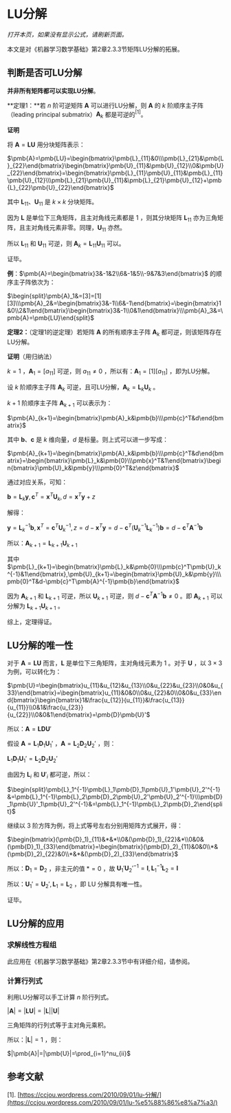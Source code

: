 # LU分解

*打开本页，如果没有显示公式，请刷新页面。*

本文是对《机器学习数学基础》第2章2.3.3节矩阵LU分解的拓展。

## 判断是否可LU分解

**并非所有矩阵都可以实现LU分解**。

**定理1：**若 $n$ 阶可逆矩阵 $\pmb{A}$ 可以进行LU分解，则 $\pmb{A}$ 的 $k$ 阶顺序主子阵（leading principal submatrix）$\pmb{A}_k$ 都是可逆的$^{[1]}$。

**证明**

将 $\pmb{A}=\pmb{LU}$ 用分块矩阵表示：

$\pmb{A}=\pmb{LU}=\begin{bmatrix}\pmb{L}_{11}&0\\\pmb{L}_{21}&\pmb{L}_{22}\end{bmatrix}\begin{bmatrix}\pmb{U}_{11}&\pmb{U}_{12}\\0&\pmb{U}_{22}\end{bmatrix}=\begin{bmatrix}\pmb{L}_{11}\pmb{U}_{11}&\pmb{L}_{11}\pmb{U}_{12}\\\pmb{L}_{21}\pmb{U}_{11}&\pmb{L}_{21}\pmb{U}_{12}+\pmb{L}_{22}\pmb{U}_{22}\end{bmatrix}$

其中 $\pmb{L}_{11}、\pmb{U}_{11}$ 是 $k\times k$ 分块矩阵。

因为 $\pmb{L}$ 是单位下三角矩阵，且主对角线元素都是 $1$ ，则其分块矩阵 $\pmb{L}_{11}$ 亦为三角矩阵，且主对角线元素非零。同理，$\pmb{U}_{11}$ 亦然。

所以 $\pmb{L}_{11}$ 和 $\pmb{U}_{11}$ 可逆，则 $\pmb{A}_k=\pmb{L}_{11}\pmb{U}_{11}$ 可以。

证毕。

**例**：$\pmb{A}=\begin{bmatrix}3&-1&2\\6&-1&5\\-9&7&3\end{bmatrix}$ 的顺序主子阵依次为：

$\begin{split}\pmb{A}_1&=[3]=[1][3]\\\pmb{A}_2&=\begin{bmatrix}3&-1\\6&-1\end{bmatrix}=\begin{bmatrix}1&0\\2&1\end{bmatrix}\begin{bmatrix}3&-1\\0&1\end{bmatrix}\\\pmb{A}_3&=\pmb{A}=\pmb{LU}\end{split}$

**定理2：**（定理1的逆定理）若矩阵 $\pmb{A}$ 的所有顺序主子阵 $\pmb{A}_k$ 都可逆，则该矩阵存在LU分解。

**证明**（用归纳法）

$k=1$ ，$\pmb{A}_1=[a_{11}]$ 可逆，则 $a_{11}\ne 0$ ，所以有：$\pmb{A}_1=[1][a_{11}]$ ，即为LU分解。

设 $k$ 阶顺序主子阵 $\pmb{A}_k$ 可逆，且可LU分解，$\pmb{A}_k=\pmb{L}_k\pmb{U}_k$ 。

$k+1$ 阶顺序主子阵 $\pmb{A}_{k+1}$ 可以表示为：

$\pmb{A}_{k+1}=\begin{bmatrix}\pmb{A}_k&\pmb{b}\\\pmb{c}^T&d\end{bmatrix}$

其中 $\pmb{b}、\pmb{c}$ 是 $k$ 维向量，$d$  是标量。则上式可以进一步写成：

$\pmb{A}_{k+1}=\begin{bmatrix}\pmb{A}_k&\pmb{b}\\\pmb{c}^T&d\end{bmatrix}=\begin{bmatrix}\pmb{L}_k&\pmb{0}\\\pmb{x}^T&1\end{bmatrix}\begin{bmatrix}\pmb{U}_k&\pmb{y}\\\pmb{0}^T&z\end{bmatrix}$

通过对应关系，可知：

$\pmb{b}=\pmb{L}_k\pmb{y},\pmb{c}^T=\pmb{x}^T\pmb{U}_k,d=\pmb{x}^T\pmb{y}+z$

解得：

$\pmb{y}=\pmb{L}_k^{-1}\pmb{b},\pmb{x}^T=\pmb{c}^T\pmb{U}_k^{-1},z=d-\pmb{x}^T\pmb{y}=d-\pmb{c}^T(\pmb{U}_k^{-1}\pmb{L}_k^{-1})\pmb{b}=d-\pmb{c}^T\pmb{A}^{-1}\pmb{b}$

所以：$\pmb{A}_{k+1}=\pmb{L}_{k+1}\pmb{U}_{k+1}$

其中 $\pmb{L}_{k+1}=\begin{bmatrix}\pmb{L}_k&\pmb{0}\\\pmb{c}^T\pmb{U}_k^{-1}&1\end{bmatrix},\pmb{U}_{k+1}=\begin{bmatrix}\pmb{U}_k&\pmb{y}\\\pmb{0}^T&d-\pmb{c}^T\pmb{A}^{-1}\pmb{b}\end{bmatrix}$

因为 $\pmb{A}_{k+1}$ 和 $\pmb{L}_{k+1}$ 可逆，所以 $\pmb{U}_{k+1}$ 可逆，则 $d-\pmb{c}^T\pmb{A}^{-1}\pmb{b}\ne0$ 。即 $\pmb{A}_{k+1}$ 可以分解为 $\pmb{L}_{k+1}\pmb{U}_{k+1}$ 。

综上，定理得证。

## LU分解的唯一性

对于 $\pmb{A}=\pmb{LU}$ 而言，$\pmb{L}$ 是单位下三角矩阵，主对角线元素为 $1$ 。对于 $\pmb{U}$ ，以 $3\times 3$ 为例，可以转化为：

$\pmb{U}=\begin{bmatrix}u_{11}&u_{12}&u_{13}\\0&u_{22}&u_{23}\\0&0&u_{33}\end{bmatrix}=\begin{bmatrix}u_{11}&0&0\\0&u_{22}&0\\0&0&u_{33}\end{bmatrix}\begin{bmatrix}1&\frac{u_{12}}{u_{11}}&\frac{u_{13}}{u_{11}}\\0&1&\frac{u_{23}}{u_{22}}\\0&0&1\end{bmatrix}=\pmb{D}\pmb{U}'$

所以：$\pmb{A}=\pmb{LDU}'$

假设 $\pmb{A}=\pmb{L}_1\pmb{D}_1\pmb{U}_1'$ ，$\pmb{A}=\pmb{L}_2\pmb{D}_2\pmb{U}_2'$ ，则：

$\pmb{L}_1\pmb{D}_1\pmb{U}_1'=\pmb{L}_2\pmb{D}_2\pmb{U}_2'$

由因为 $\pmb{L}_i$ 和 $\pmb{U}'_i$ 都可逆，所以：

$\begin{split}\pmb{L}_1^{-1}\pmb{L}_1\pmb{D}_1\pmb{U}_1'\pmb{U}_2'^{-1}&=\pmb{L}_1^{-1}\pmb{L}_2\pmb{D}_2\pmb{U}_2'\pmb{U}_2'^{-1}\\\pmb{D}_1\pmb{U}'_1\pmb{U}_2'^{-1}&=\pmb{L}_1^{-1}\pmb{L}_2\pmb{D}_2\end{split}$

继续以 $3$ 阶方阵为例，将上式等号左右分别用矩阵方式展开，得：

$\begin{bmatrix}(\pmb{D}_1)_{11}&*&*\\0&(\pmb{D}_1)_{22}&*\\0&0&(\pmb{D}_1)_{33}\end{bmatrix}=\begin{bmatrix}(\pmb{D}_2)_{11}&0&0\\*&(\pmb{D}_2)_{22}&0\\*&*&(\pmb{D}_2)_{33}\end{bmatrix}$

所以：$\pmb{D}_1=\pmb{D}_2$ ，非主元的值 $* = 0$ ，故 $\pmb{U}_1'\pmb{U}_2'^{-1}=\pmb{I}, \pmb{L}_1^{-1}\pmb{L}_2=\pmb{I}$

所以：$\pmb{U}_1'=\pmb{U}_2',\pmb{L}_1=\pmb{L}_2$ ，即 LU 分解具有唯一性。

证毕。

## LU分解的应用

### 求解线性方程组

此应用在《机器学习数学基础》第2章2.3.3节中有详细介绍，请参阅。

### 计算行列式

利用LU分解可以手工计算 $n$ 阶行列式。

$|\pmb{A}|=|\pmb{LU}|=|\pmb{L}||\pmb{U}|$

三角矩阵的行列式等于主对角元乘积。

所以：$|\pmb{L}|=1$ ，则：

$|\pmb{A}|=|\pmb{U}|=\prod_{i=1}^nu_{ii}$



## 参考文献

[1]. [https://ccjou.wordpress.com/2010/09/01/lu-分解/](https://ccjou.wordpress.com/2010/09/01/lu-%e5%88%86%e8%a7%a3/)